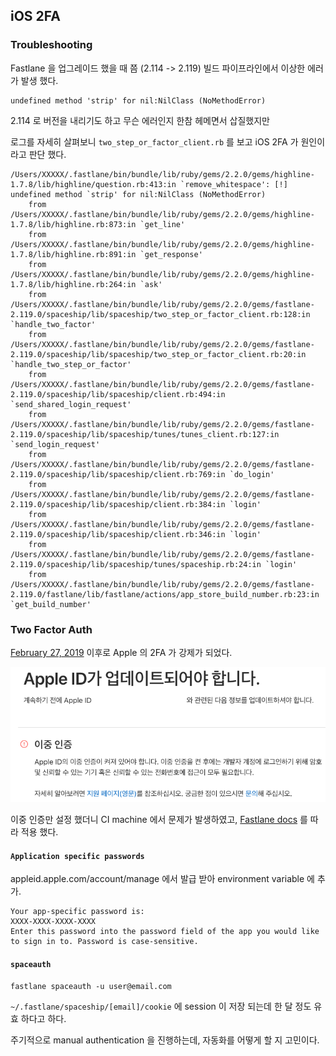 ## iOS 2FA

### Troubleshooting

Fastlane 을 업그레이드 했을 때 쯤 (2.114 -> 2.119) 빌드 파이프라인에서 이상한 에러가 발생 했다.

```
undefined method 'strip' for nil:NilClass (NoMethodError)
```

2.114 로 버전을 내리기도 하고 무슨 에러인지 한참 헤메면서 삽질했지만

로그를 자세히 살펴보니 `two_step_or_factor_client.rb` 를 보고 iOS 2FA 가 원인이라고 판단 했다.

```
/Users/XXXXX/.fastlane/bin/bundle/lib/ruby/gems/2.2.0/gems/highline-1.7.8/lib/highline/question.rb:413:in `remove_whitespace': [!] undefined method `strip' for nil:NilClass (NoMethodError)
	from /Users/XXXXX/.fastlane/bin/bundle/lib/ruby/gems/2.2.0/gems/highline-1.7.8/lib/highline.rb:873:in `get_line'
	from /Users/XXXXX/.fastlane/bin/bundle/lib/ruby/gems/2.2.0/gems/highline-1.7.8/lib/highline.rb:891:in `get_response'
	from /Users/XXXXX/.fastlane/bin/bundle/lib/ruby/gems/2.2.0/gems/highline-1.7.8/lib/highline.rb:264:in `ask'
	from /Users/XXXXX/.fastlane/bin/bundle/lib/ruby/gems/2.2.0/gems/fastlane-2.119.0/spaceship/lib/spaceship/two_step_or_factor_client.rb:128:in `handle_two_factor'
	from /Users/XXXXX/.fastlane/bin/bundle/lib/ruby/gems/2.2.0/gems/fastlane-2.119.0/spaceship/lib/spaceship/two_step_or_factor_client.rb:20:in `handle_two_step_or_factor'
	from /Users/XXXXX/.fastlane/bin/bundle/lib/ruby/gems/2.2.0/gems/fastlane-2.119.0/spaceship/lib/spaceship/client.rb:494:in `send_shared_login_request'
	from /Users/XXXXX/.fastlane/bin/bundle/lib/ruby/gems/2.2.0/gems/fastlane-2.119.0/spaceship/lib/spaceship/tunes/tunes_client.rb:127:in `send_login_request'
	from /Users/XXXXX/.fastlane/bin/bundle/lib/ruby/gems/2.2.0/gems/fastlane-2.119.0/spaceship/lib/spaceship/client.rb:769:in `do_login'
	from /Users/XXXXX/.fastlane/bin/bundle/lib/ruby/gems/2.2.0/gems/fastlane-2.119.0/spaceship/lib/spaceship/client.rb:384:in `login'
	from /Users/XXXXX/.fastlane/bin/bundle/lib/ruby/gems/2.2.0/gems/fastlane-2.119.0/spaceship/lib/spaceship/client.rb:346:in `login'
	from /Users/XXXXX/.fastlane/bin/bundle/lib/ruby/gems/2.2.0/gems/fastlane-2.119.0/spaceship/lib/spaceship/tunes/spaceship.rb:24:in `login'
	from /Users/XXXXX/.fastlane/bin/bundle/lib/ruby/gems/2.2.0/gems/fastlane-2.119.0/fastlane/lib/fastlane/actions/app_store_build_number.rb:23:in `get_build_number'
```

### Two Factor Auth

[February 27, 2019](https://developer.apple.com/news/?id=02202019a) 이후로 Apple 의 2FA 가 강제가 되었다.

![image](images/two_factor_auth.png)

이중 인증만 설정 했더니 CI machine 에서 문제가 발생하였고, [Fastlane docs](https://docs.fastlane.tools/best-practices/continuous-integration/#two-step-or-two-factor-auth) 를 따라 적용 했다.

#### `Application specific passwords`

appleid.apple.com/account/manage 에서 발급 받아 environment variable 에 추가.

```
Your app-specific password is:
XXXX-XXXX-XXXX-XXXX
Enter this password into the password field of the app you would like to sign in to. Password is case-sensitive. 
```

#### `spaceauth`

```
fastlane spaceauth -u user@email.com
```

`~/.fastlane/spaceship/[email]/cookie` 에 session 이 저장 되는데 한 달 정도 유효 하다고 하다.

주기적으로 manual authentication 을 진행하는데, 자동화를 어떻게 할 지 고민이다.
